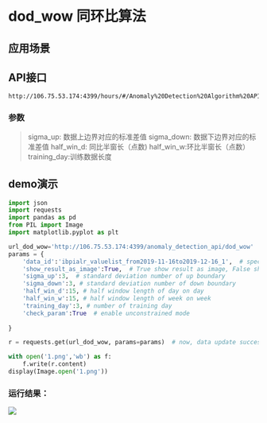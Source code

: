 # dod_wow 同环比算法

## 应用场景


## API接口

```
http://106.75.53.174:4399/hours/#/Anomaly%20Detection%20Algorithm%20API/get_anomaly_detection_api_dod_wow
```

### 参数
> sigma_up: 数据上边界对应的标准差值
> sigma_down: 数据下边界对应的标准差值
> half_win_d: 同比半窗长（点数)
> half_win_w:环比半窗长（点数）
> training_day:训练数据长度


## demo演示

```python
import json
import requests
import pandas as pd
from PIL import Image
import matplotlib.pyplot as plt

url_dod_wow='http://106.75.53.174:4399/anomaly_detection_api/dod_wow'
params = {
    'data_id':'ibpialr_valuelist_from2019-11-16to2019-12-16_1',  # specify one data for dod_wow algorithm
    'show_result_as_image':True,  # True show result as image, False show result as json
    'sigma_up':3,  # standard deviation number of up boundary
    'sigma_down':3, # standard deviation number of down boundary
    'half_win_d':15, # half window length of day on day
    'half_win_w':15, # half window length of week on week
    'training_day':3, # number of training day
    'check_param':True  # enable unconstrained mode
    
}

r = requests.get(url_dod_wow, params=params)  # now, data update success

with open('1.png','wb') as f:
    f.write(r.content)
display(Image.open('1.png'))
```

### 运行结果：
![](/images/dod_wow_demo.png)